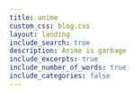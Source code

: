 ```yaml
---
title: anime
custom_css: blog.css
layout: landing
include_search: true
description: Anime is garbage
include_excerpts: true
include_number_of_words: true
include_categories: false
---
```

